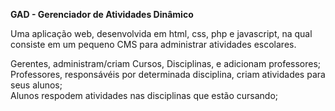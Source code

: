 <strong>GAD - Gerenciador de Atividades Dinâmico</strong>

Uma aplicação web, desenvolvida em html, css, php e javascript, na qual consiste em um pequeno CMS para administrar atividades escolares.

Gerentes, administram/criam Cursos, Disciplinas, e adicionam professores;<br/>
Professores, responsávéis por determinada disciplina, criam atividades para seus alunos;<br/>
Alunos respodem atividades nas disciplinas que estão cursando;
